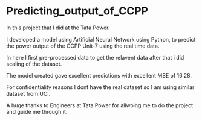 # Predicting_output_of_CCPP

In this project that I did at the Tata Power.

I developed a model using Artificial Neural Network using Python, to predict the power output of the CCPP Unit-7 using the real time data.

In here I first pre-processed data to get the relavent data after that i did scaling of the dataset. 

The model created gave excellent predictions with excellent MSE of 16.28. 

For confidentiality reasons I dont have the real dataset so I am using similar dataset from UCI.

A huge thanks to Engineers at Tata Power for allwoing me to do the project and guide me through it.
